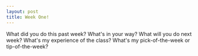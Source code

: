 ```yaml
---
layout: post
title: Week One!
---
```


What did you do this past week?
What's in your way?
What will you do next week?
What's my experience of the class?
What's my pick-of-the-week or tip-of-the-week?
